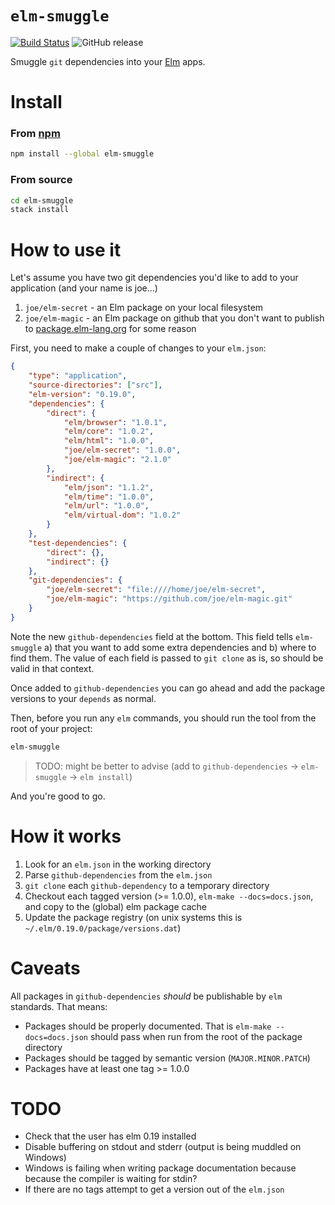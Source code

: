 # `elm-smuggle`

[![Build Status](https://travis-ci.org/jmackie/elm-smuggle.svg?branch=master)](https://travis-ci.org/jmackie/elm-smuggle)
![GitHub release](https://img.shields.io/github/release/jmackie/elm-smuggle.svg)

Smuggle `git` dependencies into your [Elm][elm-home] apps.

# Install

### From [npm](https://www.npmjs.com/package/elm-smuggle)

```bash
npm install --global elm-smuggle
```

### From source

```bash
cd elm-smuggle
stack install
```

# How to use it

Let's assume you have two git dependencies you'd like to add to your application (and your name is joe...)

1. `joe/elm-secret` - an Elm package on your local filesystem
2. `joe/elm-magic` - an Elm package on github that you don't want to publish to [package.elm-lang.org](https://package.elm-lang.org/) for some reason

First, you need to make a couple of changes to your `elm.json`:

```json
{
    "type": "application",
    "source-directories": ["src"],
    "elm-version": "0.19.0",
    "dependencies": {
        "direct": {
            "elm/browser": "1.0.1",
            "elm/core": "1.0.2",
            "elm/html": "1.0.0",
            "joe/elm-secret": "1.0.0",
            "joe/elm-magic": "2.1.0"
        },
        "indirect": {
            "elm/json": "1.1.2",
            "elm/time": "1.0.0",
            "elm/url": "1.0.0",
            "elm/virtual-dom": "1.0.2"
        }
    },
    "test-dependencies": {
        "direct": {},
        "indirect": {}
    },
    "git-dependencies": {
        "joe/elm-secret": "file:////home/joe/elm-secret",
        "joe/elm-magic": "https://github.com/joe/elm-magic.git"
    }
}
```

Note the new `github-dependencies` field at the bottom. This field tells `elm-smuggle` a) that you want to add some extra dependencies and b) where to find them. The value of each field is passed to `git clone` as is, so should be valid in that context.

Once added to `github-dependencies` you can go ahead and add the package versions to your `depends` as normal.

Then, before you run any `elm` commands, you should run the tool from the root of your project:

```bash
elm-smuggle
```

> TODO: might be better to advise (add to `github-dependencies` -> `elm-smuggle` -> `elm install`)

And you're good to go.

# How it works

1. Look for an `elm.json` in the working directory
2. Parse `github-dependencies` from the `elm.json`
3. `git clone` each `github-dependency` to a temporary directory
4. Checkout each tagged version (>= 1.0.0), `elm-make --docs=docs.json`, and copy to the (global) elm package cache
5. Update the package registry (on unix systems this is `~/.elm/0.19.0/package/versions.dat`)

# Caveats

All packages in `github-dependencies` _should_ be publishable by `elm` standards. That means:

-   Packages should be properly documented. That is `elm-make --docs=docs.json` should pass when run from the root of the package directory
-   Packages should be tagged by semantic version (`MAJOR.MINOR.PATCH`)
-   Packages have at least one tag >= 1.0.0

[elm-home]: https://elm-lang.org/

# TODO

-   Check that the user has elm 0.19 installed
-   Disable buffering on stdout and stderr (output is being muddled on Windows)
-   Windows is failing when writing package documentation because because the compiler is waiting for stdin?
-   If there are no tags attempt to get a version out of the `elm.json`

